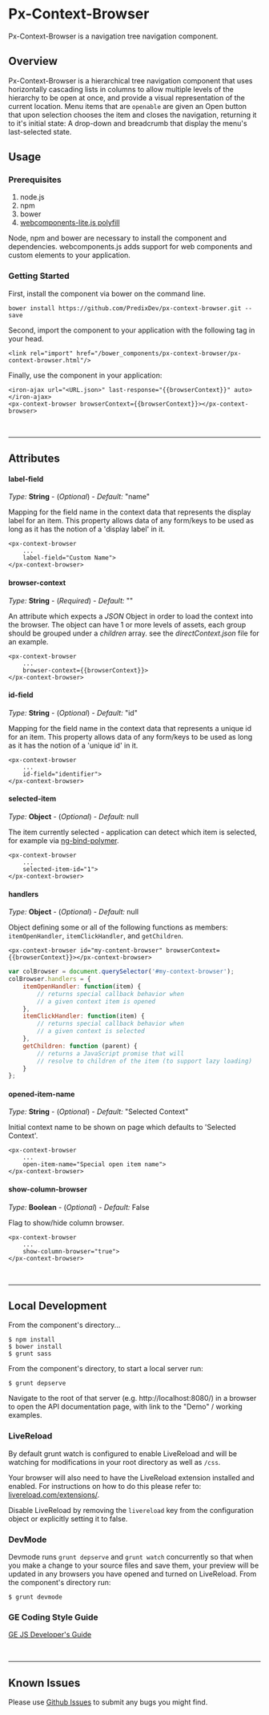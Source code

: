 # Px-Context-Browser

Px-Context-Browser is a navigation tree navigation component.

## Overview

Px-Context-Browser is a hierarchical tree navigation component that uses horizontally cascading lists in columns to allow multiple levels of the hierarchy to be open at once, and provide a visual representation of the current location. Menu items that are `openable` are given an Open button that upon selection chooses the item and closes the navigation, returning it to it's initial state: A drop-down and breadcrumb that display the menu's last-selected state.

## Usage

### Prerequisites
1. node.js
2. npm
3. bower
4. [webcomponents-lite.js polyfill](https://github.com/webcomponents/webcomponentsjs)

Node, npm and bower are necessary to install the component and dependencies. webcomponents.js adds support for web components and custom elements to your application.

### Getting Started

First, install the component via bower on the command line.

```
bower install https://github.com/PredixDev/px-context-browser.git --save
```

Second, import the component to your application with the following tag in your head.

```
<link rel="import" href="/bower_components/px-context-browser/px-context-browser.html"/>
```

Finally, use the component in your application:

```
<iron-ajax url="<URL.json>" last-response="{{browserContext}}" auto></iron-ajax>
<px-context-browser browserContext={{browserContext}}></px-context-browser>
```

<br />
<hr />

## Attributes

#### label-field

*Type:* **String** - (*Optional*) - *Default:* "name"

Mapping for the field name in the context data that represents the display label for an item. This property allows data of any form/keys to be used as long as it has the notion of a 'display label' in it.

```
<px-context-browser
	...
	label-field="Custom Name">
</px-context-browser>
```
#### browser-context

*Type:* **String** - (*Required*) - *Default:* ""

An attribute which expects a *JSON* Object in order to load the context into the browser.
The object can have 1 or more levels of assets, each group should be grouped under a *children* array. see the *directContext.json* file for an example.

```
<px-context-browser
	...
	browser-context={{browserContext}}>
</px-context-browser>
```

#### id-field

*Type:* **String** - (*Optional*) - *Default:* "id"

Mapping for the field name in the context data that represents a unique id for an item. This property allows data of any form/keys to be used as long as it has the notion of a 'unique id' in it.

```
<px-context-browser
	...
	id-field="identifier">
</px-context-browser>
```

#### selected-item

*Type:* **Object** - (*Optional*) - *Default:* null

The item currently selected - application can detect which item is selected, for example via [ng-bind-polymer](https://github.com/PredixDev/ng-bind-polymer).

```
<px-context-browser
	...
	selected-item-id="1">
</px-context-browser>
```

#### handlers

*Type:* **Object** - (*Optional*) - *Default:* null

Object defining some or all of the following functions as members: `itemOpenHandler`, `itemClickHandler`, and `getChildren`.

```
<px-context-browser id="my-content-browser" browserContext={{browserContext}}></px-context-browser>
```

```javaScript
var colBrowser = document.querySelector('#my-context-browser');
colBrowser.handlers = {
    itemOpenHandler: function(item) {
        // returns special callback behavior when
        // a given context item is opened
    },
    itemClickHandler: function(item) {
        // returns special callback behavior when
        // a given context is selected
    },
    getChildren: function (parent) {
        // returns a JavaScript promise that will
        // resolve to children of the item (to support lazy loading)
    }
};
```

#### opened-item-name

*Type:* **String** - (*Optional*) - *Default:* "Selected Context"

Initial context name to be shown on page which defaults to 'Selected Context'.

```
<px-context-browser
	...
	open-item-name="Special open item name">
</px-context-browser>
```

#### show-column-browser

*Type:* **Boolean** - (*Optional*) - *Default:* False

Flag to show/hide column browser.

```
<px-context-browser
	...
	show-column-browser="true">
</px-context-browser>
```

<br />
<hr />


## Local Development

From the component's directory...

```
$ npm install
$ bower install
$ grunt sass
```

From the component's directory, to start a local server run:

```
$ grunt depserve
```

Navigate to the root of that server (e.g. http://localhost:8080/) in a browser to open the API documentation page, with link to the "Demo" / working examples.

### LiveReload

By default grunt watch is configured to enable LiveReload and will be watching for modifications in your root directory as well as `/css`.

Your browser will also need to have the LiveReload extension installed and enabled. For instructions on how to do this please refer to: [livereload.com/extensions/](http://livereload.com/extensions/).

Disable LiveReload by removing the `livereload` key from the configuration object or explicitly setting it to false.


### DevMode
Devmode runs `grunt depserve` and `grunt watch` concurrently so that when you make a change to your source files and save them, your preview will be updated in any browsers you have opened and turned on LiveReload.
From the component's directory run:

```
$ grunt devmode
```

### GE Coding Style Guide
[GE JS Developer's Guide](https://github.com/GeneralElectric/javascript)

<br />
<hr />

## Known Issues

Please use [Github Issues](https://github.com/PredixDev/COMPONENT/issues) to submit any bugs you might find.
